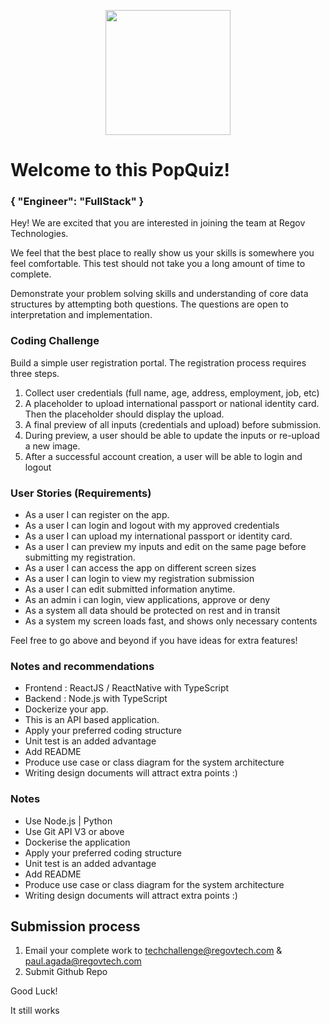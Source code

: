 <p align="center"> 
    <img src="https://regov-store.s3.ap-southeast-1.amazonaws.com/REGOV+Logo_CMYK.png" width="200" >
</p>

# Welcome to this PopQuiz!
### { "Engineer": "FullStack" }

Hey! We are excited that you are interested in joining the team at Regov Technologies.

We feel that the best place to really show us your skills is somewhere you feel comfortable. This test should not take you a long amount of time to complete.

Demonstrate your problem solving skills and understanding of core data structures by attempting both questions. The questions are open to interpretation and implementation.

### Coding Challenge

Build a simple user registration portal. The registration process requires three steps.

1. Collect user credentials (full name, age, address, employment, job, etc)
2. A placeholder to upload international passport or national identity card. Then the placeholder should display the upload.
3. A final preview of all inputs (credentials and upload) before submission.
4. During preview, a user should be able to update the inputs or re-upload a new image.
4. After a successful account creation, a user will be able to login and logout

### User Stories (Requirements)

- As a user I can register on the app.
- As a user I can login and logout with my approved credentials
- As a user I can upload my international passport or identity card.
- As a user I can preview my inputs and edit on the same page before submitting my registration.
- As a user I can access the app on different screen sizes
- As a user I can login to view my registration submission
- As a user I can edit submitted information anytime.
- As an admin i can login, view applications, approve or deny
- As a system all data should be protected on rest and in transit
- As a system my screen loads fast, and shows only necessary contents

Feel free to go above and beyond if you have ideas for extra features!

### Notes and recommendations

- Frontend : ReactJS / ReactNative with TypeScript
- Backend : Node.js with TypeScript
- Dockerize your app.
- This is an API based application.
- Apply your preferred coding structure
- Unit test is an added advantage
- Add README
- Produce use case or class diagram for the system architecture 
- Writing design documents will attract extra points :)

### Notes

- Use Node.js | Python
- Use Git API V3 or above
- Dockerise the application
- Apply your preferred coding structure
- Unit test is an added advantage
- Add README
- Produce use case or class diagram for the system architecture 
- Writing design documents will attract extra points :)

## Submission process

1. Email your complete work to techchallenge@regovtech.com & paul.agada@regovtech.com
2. Submit Github Repo

Good Luck!

It still works